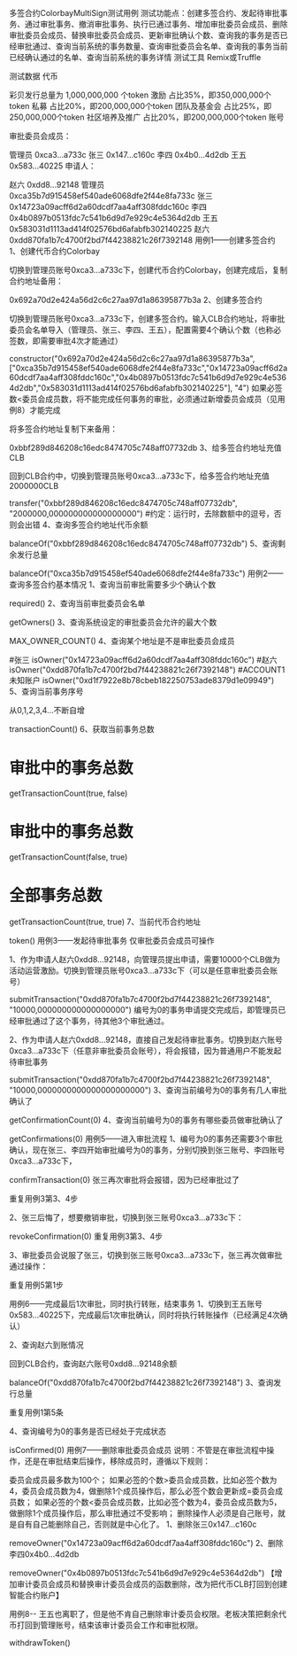 多签合约ColorbayMultiSign测试用例
测试功能点：创建多签合约、发起待审批事务、通过审批事务、撤消审批事务、执行已通过事务、增加审批委员会成员、删除审批委员会成员、替换审批委员会成员、更新审批确认个数、查询我的事务是否已经审批通过、查询当前系统的事务数量、查询审批委员会名单、查询我的事务当前已经确认通过的名单、查询当前系统的事务详情
测试工具
Remix或Truffle

测试数据
代币

彩贝发行总量为 1,000,000,000 个token
激励 占比35%，即350,000,000个token
私募 占比20%，即200,000,000个token
团队及基金会 占比25%，即250,000,000个token
社区培养及推广 占比20%，即200,000,000个token
账号

审批委员会成员：

管理员 0xca3...a733c
张三 0x147...c160c
李四 0x4b0...4d2db
王五 0x583...40225
申请人：

赵六 0xdd8...92148
管理员 0xca35b7d915458ef540ade6068dfe2f44e8fa733c
张三 0x14723a09acff6d2a60dcdf7aa4aff308fddc160c
李四 0x4b0897b0513fdc7c541b6d9d7e929c4e5364d2db
王五 0x583031d1113ad414f02576bd6afabfb302140225
赵六 0xdd870fa1b7c4700f2bd7f44238821c26f7392148
用例1——创建多签合约
1、创建代币合约Colorbay

切换到管理员账号0xca3...a733c下，创建代币合约Colorbay，创建完成后，复制合约地址备用：

0x692a70d2e424a56d2c6c27aa97d1a86395877b3a
2、创建多签合约

切换到管理员账号0xca3...a733c下，创建多签合约。输入CLB合约地址，将审批委员会名单导入（管理员、张三、李四、王五），配置需要4个确认个数（也称必签数，即需要审批4次才能通过）

constructor("0x692a70d2e424a56d2c6c27aa97d1a86395877b3a", ["0xca35b7d915458ef540ade6068dfe2f44e8fa733c","0x14723a09acff6d2a60dcdf7aa4aff308fddc160c","0x4b0897b0513fdc7c541b6d9d7e929c4e5364d2db","0x583031d1113ad414f02576bd6afabfb302140225"], "4")
如果必签数<委员会成员数，将不能完成任何事务的审批，必须通过新增委员会成员（见用例8）才能完成

将多签合约地址复制下来备用：

0xbbf289d846208c16edc8474705c748aff07732db
3、给多签合约地址充值CLB

回到CLB合约中，切换到管理员账号0xca3...a733c下，给多签合约地址充值2000000CLB

transfer("0xbbf289d846208c16edc8474705c748aff07732db", "2000000,000000000000000000") #约定：运行时，去除数额中的逗号，否则会出错
4、查询多签合约地址代币余额

balanceOf("0xbbf289d846208c16edc8474705c748aff07732db")
5、查询剩余发行总量

balanceOf("0xca35b7d915458ef540ade6068dfe2f44e8fa733c")
用例2——查询多签合约基本情况
1、查询当前审批需要多少个确认个数

required()
2、查询当前审批委员会名单

getOwners()
3、查询系统设定的审批委员会允许的最大个数

MAX_OWNER_COUNT()
4、查询某个地址是不是审批委员会成员

#张三
isOwner("0x14723a09acff6d2a60dcdf7aa4aff308fddc160c")
#赵六
isOwner("0xdd870fa1b7c4700f2bd7f44238821c26f7392148")
#ACCOUNT1未知账户
isOwner("0xd1f7922e8b78cbeb182250753ade8379d1e09949")
5、查询当前事务序号

从0,1,2,3,4...不断自增

transactionCount()
6、获取当前事务总数

# 审批中的事务总数
getTransactionCount(true, false)
# 审批中的事务总数
getTransactionCount(false, true)
# 全部事务总数
getTransactionCount(true, true)
7、当前代币合约地址

token()
用例3——发起待审批事务
仅审批委员会成员可操作

1、作为申请人赵六0xdd8...92148，向管理员提出申请，需要10000个CLB做为活动运营激励。切换到管理员账号0xca3...a733c下（可以是任意审批委员会账号）

submitTransaction("0xdd870fa1b7c4700f2bd7f44238821c26f7392148", "10000,000000000000000000")
编号为0的事务申请提交完成后，即管理员已经审批通过了这个事务，待其他3个审批通过。

2、作为申请人赵六0xdd8...92148，直接自己发起待审批事务。切换到赵六账号0xca3...a733c下（任意非审批委员会账号），将会报错，因为普通用户不能发起待审批事务

submitTransaction("0xdd870fa1b7c4700f2bd7f44238821c26f7392148", "10000,0000000000000000000000")
3、查询当前编号为0的事务有几人审批确认了

getConfirmationCount(0)
4、查询当前编号为0的事务有哪些委员做审批确认了

getConfirmations(0)
用例5——进入审批流程
1、编号为0的事务还需要3个审批确认，现在张三、李四开始审批编号为0的事务，分别切换到张三账号、李四账号0xca3...a733c下，

confirmTransaction(0)
张三再次审批将会报错，因为已经审批过了

重复用例3第3、4步

2、张三后悔了，想要撤销审批，切换到张三账号0xca3...a733c下：

revokeConfirmation(0)
重复用例3第3、4步

3、审批委员会说服了张三，切换到张三账号0xca3...a733c下，张三再次做审批通过操作：

重复用例5第1步

用例6——完成最后1次审批，同时执行转账，结束事务
1、切换到王五账号0x583...40225下，完成最后1次审批确认，同时将执行转账操作（已经满足4次确认）

2、查询赵六到账情况

回到CLB合约，查询赵六账号0xdd8...92148余额

balanceOf("0xdd870fa1b7c4700f2bd7f44238821c26f7392148")
3、查询发行总量

重复用例1第5条

4、查询编号为0的事务是否已经处于完成状态

isConfirmed(0)
用例7——删除审批委员会成员
说明：不管是在审批流程中操作，还是在审批结束后操作，移除成员时，遵循以下规则：

委员会成员最多数为100个；
如果必签的个数>委员会成员数，比如必签个数为4，委员会成员数为4，做删除1个成员操作后，那么必签个数会更新成=委员会成员数；
如果必签的个数<委员会成员数，比如必签个数为4，委员会成员数为5，做删除1个成员操作后，那么审批通过不受影响；
删除操作人必须是自己账号，就是自有自己能删除自己，否则就是中心化了。
1、删除张三0x147...c160c

removeOwner("0x14723a09acff6d2a60dcdf7aa4aff308fddc160c")
2、删除李四0x4b0...4d2db

removeOwner("0x4b0897b0513fdc7c541b6d9d7e929c4e5364d2db")
【增加审计委员会成员和替换审计委员会成员的函数删除，改为把代币CLB打回到创建智能合约账户】

用例8--
王五也离职了，但是他不肯自己删除审计委员会权限。老板决策把剩余代币打回到管理账号，结束该审计委员会工作和审批权限。

withdrawToken()
